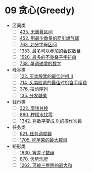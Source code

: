 # 09 贪心(Greedy)

- 区间类
  - [ ] [435. 无重叠区间](https://leetcode-cn.com/problems/non-overlapping-intervals/)
  - [ ] [452. 用最少数量的箭引爆气球](https://leetcode-cn.com/problems/minimum-number-of-arrows-to-burst-balloons/)
  - [ ] [763. 划分字母区间](https://leetcode-cn.com/problems/partition-labels/)
  - [ ] [1353. 最多可以参加的会议数目](https://leetcode-cn.com/problems/maximum-number-of-events-that-can-be-attended/)
  - [ ] [1520. 最多的不重叠子字符串](https://leetcode-cn.com/problems/maximum-number-of-non-overlapping-substrings/)
  - [ ] [738. 单调递增的数字](https://leetcode-cn.com/problems/monotone-increasing-digits/)
- 峰谷类
  - [ ] [122. 买卖股票的最佳时机 II](https://leetcode-cn.com/problems/best-time-to-buy-and-sell-stock-ii/)
  - [ ] [714. 买卖股票的最佳时机含手续费](https://leetcode-cn.com/problems/best-time-to-buy-and-sell-stock-with-transaction-fee/)
  - [ ] [376. 摆动序列](https://leetcode-cn.com/problems/wiggle-subsequence/)
  - [ ] [135. 分发糖果](https://leetcode-cn.com/problems/candy/)
- 钱币类
  - [ ] [322. 零钱兑换](https://leetcode-cn.com/problems/coin-change/)
  - [ ] [860. 柠檬水找零](https://leetcode-cn.com/problems/lemonade-change/)
  - [ ] [1342. 将数字变成 0 的操作次数](https://leetcode-cn.com/problems/number-of-steps-to-reduce-a-number-to-zero/)
- 任务类
  - [ ] [621. 任务调度器](https://leetcode-cn.com/problems/task-scheduler/)
  - [ ] [1705. 吃苹果的最大数目](https://leetcode-cn.com/problems/maximum-number-of-eaten-apples/)
- 矩形类
  - [ ] [1630. 等差子数组](https://leetcode-cn.com/problems/arithmetic-subarrays/)
  - [ ] [870. 优势洗牌](https://leetcode-cn.com/problems/advantage-shuffle/)
  - [ ] [1262. 可被三整除的最大和](https://leetcode-cn.com/problems/greatest-sum-divisible-by-three/)
